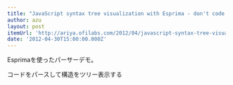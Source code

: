 ```yaml
---
title: "JavaScript syntax tree visualization with Esprima - don't code today what you can't debug tomorrow"
author: azu
layout: post
itemUrl: 'http://ariya.ofilabs.com/2012/04/javascript-syntax-tree-visualization-with-esprima.html'
date: '2012-04-30T15:00:00.000Z'
---
```

Esprimaを使ったパーサーデモ。

コードをパースして構造をツリー表示する
